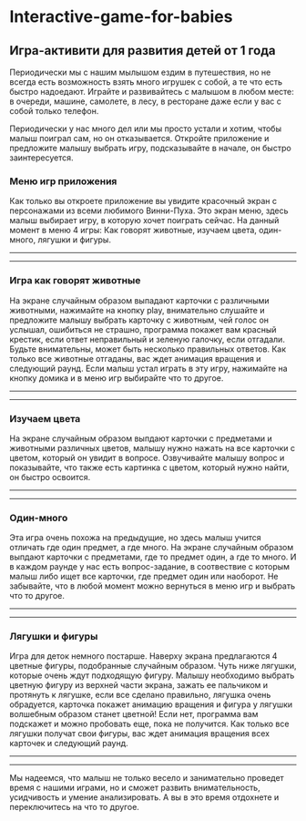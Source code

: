# Interactive-game-for-babies

## Игра-активити для развития детей от 1 года

Периодически мы с нашим мылышом ездим в путешествия, но не всегда есть возможность взять много игрушек с собой, а те что есть быстро надоедают.
Играйте и развивайтесь с малышом в любом месте: в очереди, машине, самолете, в лесу, в ресторане даже если у вас с собой только телефон.   


Периодически у нас много дел или мы просто устали и хотим, чтобы малыш поиграл сам, но он отказывается.
Откройте приложение и предложите малышу выбрать игру, подсказывайте в начале, он быстро заинтересуется.

### Меню игр приложения

Как только вы откроете приложение вы увидите красочный экран с персонажами из всеми любимого Винни-Пуха.
Это экран меню, здесь малыш выбирает игру, в которую хочет поиграть сейчас.
На данный момент в меню 4 игры: Как говорят животные, изучаем цвета, один-много, лягушки и фигуры.

***

***

### Игра как говорят животные

На экране случайным образом выпадают карточки с различными животными, нажимайте на кнопку play, внимательно слушайте и предложите малышу выбрать карточку с животным, чей голос он услышал, ошибиться не страшно, программа покажет вам красный крестик, если ответ неправильный и зеленую галочку, если отгадали. Будьте внимательны, может быть несколько правильных ответов. Как только все животные отгаданы, вас ждет анимация вращения и следующий раунд. Если малыш устал играть в эту игру, нажимайте на кнопку домика и в меню игр выбирайте что то другое.

***

***

### Изучаем цвета

На экране случайным образом выпдают карточки с предметами и животными различных цветов, малышу нужно нажать на все карточки с цветом, который он увидит в вопросе. Озвучивайте малышу вопрос и показывайте, что также есть картинка с цветом, который нужно найти, он быстро освоится.

***

***

### Один-много

Эта игра очень похожа на предыдущие, но здесь малыш учится отличать где один предмет, а где много. На экране случайным образом выпдают карточки с предметами, где то предмет один, а где то много. И в каждом раунде у нас есть вопрос-задание, в соотвествие с которым малыш либо ищет все карточки, где предмет один или наоборот. Не забывайте, что в любой момент можно вернуться в меню игр и выбрать что то другое.

***

***

### Лягушки и фигуры

Игра для деток немного постарше. Наверху экрана предлагаются 4 цветные фигуры, подобранные случайным образом. Чуть ниже лягушки, которые очень ждут подходящую фигуру. Малышу необходимо выбрать цветную фигуру из верхней части экрана, зажать ее пальчиком и протянуть к лягушке, если все сделано правильно, лягушка очень обрадуется, карточка покажет анимацию вращения и фигура у лягушки волшебным образом станет цветной! Если нет, программа вам подскажет и можно пробовать еще, пока не получится. Как только все лягушки получат свои фигуры, вас ждет анимация вращения всех карточек и следующий раунд.

***

***

Мы надеемся, что малыш не только весело и занимательно проведет время с нашими играми, но и сможет развить внимательность, усидчивость и умение анализировать. А вы в это время отдохнете и переключитесь на что то другое.

